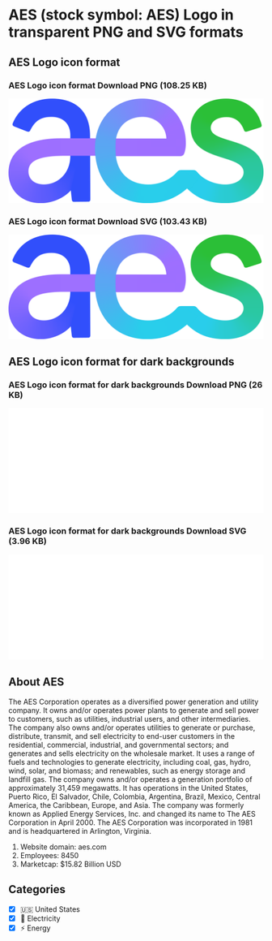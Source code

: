 # AES (stock symbol: AES) Logo in transparent PNG and SVG formats

## AES Logo icon format

### AES Logo icon format Download PNG (108.25 KB)

![AES Logo icon format Download PNG (108.25 KB)](/img/orig/AES-4e8e2316.png)

### AES Logo icon format Download SVG (103.43 KB)

![AES Logo icon format Download SVG (103.43 KB)](/img/orig/AES-44fb1687.svg)

## AES Logo icon format for dark backgrounds

### AES Logo icon format for dark backgrounds Download PNG (26 KB)

![AES Logo icon format for dark backgrounds Download PNG (26 KB)](/img/orig/AES.D-4e854400.png)

### AES Logo icon format for dark backgrounds Download SVG (3.96 KB)

![AES Logo icon format for dark backgrounds Download SVG (3.96 KB)](/img/orig/AES.D-0d05c8ba.svg)

## About AES

The AES Corporation operates as a diversified power generation and utility company. It owns and/or operates power plants to generate and sell power to customers, such as utilities, industrial users, and other intermediaries. The company also owns and/or operates utilities to generate or purchase, distribute, transmit, and sell electricity to end-user customers in the residential, commercial, industrial, and governmental sectors; and generates and sells electricity on the wholesale market. It uses a range of fuels and technologies to generate electricity, including coal, gas, hydro, wind, solar, and biomass; and renewables, such as energy storage and landfill gas. The company owns and/or operates a generation portfolio of approximately 31,459 megawatts. It has operations in the United States, Puerto Rico, El Salvador, Chile, Colombia, Argentina, Brazil, Mexico, Central America, the Caribbean, Europe, and Asia. The company was formerly known as Applied Energy Services, Inc. and changed its name to The AES Corporation in April 2000. The AES Corporation was incorporated in 1981 and is headquartered in Arlington, Virginia.

1. Website domain: aes.com
2. Employees: 8450
3. Marketcap: $15.82 Billion USD


## Categories
- [x] 🇺🇸 United States
- [x] 🔋 Electricity
- [x] ⚡ Energy

